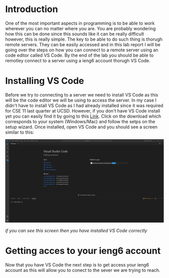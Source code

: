 # Introduction 
One of the most important aspects in programming is to be able to work wherever you can no matter where you are. You are probably wondering how this can be done 
since this sounds like it can be really difficult however, this is really simple. The key to be able to do such thing is thorugh remote servers. They can be easily 
accessed and in this lab report I will be going over the steps on how you can connect to a remote server using an code editor called VS Code. By the end of the lab 
you should be able to remotley connect to a server using a ieng6 account thorugh VS Code.

# Installing VS Code
Before we try to connecting to a server we need to install VS Code as this will be the code editor we will be using to access the server. In my case I didn't have 
to install VS Code as I had already installed since it was required for CSE 11 last quarter at UCSD. However, if you don't have VS Code install yet you can easily 
find it by going to this [Link](https://code.visualstudio.com/). Click on the download which corresponds to your system (Windows/Mac) and follow the setps on the setup 
wizard. Once installed, open VS Code and you should see a screen similar to this:

![Image](VSCode_Screenshot.png)

*if you can see this screen then you have installed VS Code correctly*

# Getting acces to your ieng6 account
Now that you have VS Code the next step is to get access your ieng6 account as this will allow you to conect to the sever we are trying to reach.
